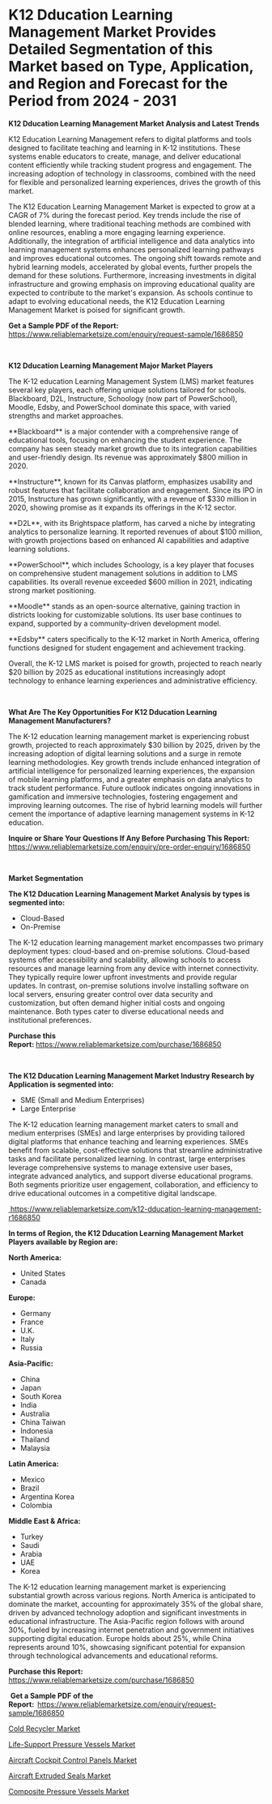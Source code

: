<p><h1>K12 Dducation Learning Management Market Provides Detailed Segmentation of this Market based on Type, Application, and Region and Forecast for the Period from 2024 - 2031</h1></p><p><strong>K12 Dducation Learning Management Market Analysis and Latest Trends</strong></p>
<p><p>K12 Education Learning Management refers to digital platforms and tools designed to facilitate teaching and learning in K-12 institutions. These systems enable educators to create, manage, and deliver educational content efficiently while tracking student progress and engagement. The increasing adoption of technology in classrooms, combined with the need for flexible and personalized learning experiences, drives the growth of this market.</p><p>The K12 Education Learning Management Market is expected to grow at a CAGR of 7% during the forecast period. Key trends include the rise of blended learning, where traditional teaching methods are combined with online resources, enabling a more engaging learning experience. Additionally, the integration of artificial intelligence and data analytics into learning management systems enhances personalized learning pathways and improves educational outcomes. The ongoing shift towards remote and hybrid learning models, accelerated by global events, further propels the demand for these solutions. Furthermore, increasing investments in digital infrastructure and growing emphasis on improving educational quality are expected to contribute to the market's expansion. As schools continue to adapt to evolving educational needs, the K12 Education Learning Management Market is poised for significant growth.</p></p>
<p><strong>Get a Sample PDF of the Report:&nbsp;</strong> <a href="https://www.reliablemarketsize.com/enquiry/request-sample/1686850?utm_campaign=1497&utm_medium=2&utm_source=Github&utm_content=ia&utm_term=16102024&utm_id=k12-dducation-learning-management">https://www.reliablemarketsize.com/enquiry/request-sample/1686850</a></p>
<p>&nbsp;</p>
<p><strong>K12 Dducation Learning Management Major Market Players</strong></p>
<p><p>The K-12 education Learning Management System (LMS) market features several key players, each offering unique solutions tailored for schools. Blackboard, D2L, Instructure, Schoology (now part of PowerSchool), Moodle, Edsby, and PowerSchool dominate this space, with varied strengths and market approaches.</p><p>**Blackboard** is a major contender with a comprehensive range of educational tools, focusing on enhancing the student experience. The company has seen steady market growth due to its integration capabilities and user-friendly design. Its revenue was approximately $800 million in 2020.</p><p>**Instructure**, known for its Canvas platform, emphasizes usability and robust features that facilitate collaboration and engagement. Since its IPO in 2015, Instructure has grown significantly, with a revenue of $330 million in 2020, showing promise as it expands its offerings in the K-12 sector.</p><p>**D2L**, with its Brightspace platform, has carved a niche by integrating analytics to personalize learning. It reported revenues of about $100 million, with growth projections based on enhanced AI capabilities and adaptive learning solutions.</p><p>**PowerSchool**, which includes Schoology, is a key player that focuses on comprehensive student management solutions in addition to LMS capabilities. Its overall revenue exceeded $600 million in 2021, indicating strong market positioning.</p><p>**Moodle** stands as an open-source alternative, gaining traction in districts looking for customizable solutions. Its user base continues to expand, supported by a community-driven development model.</p><p>**Edsby** caters specifically to the K-12 market in North America, offering functions designed for student engagement and achievement tracking.</p><p>Overall, the K-12 LMS market is poised for growth, projected to reach nearly $20 billion by 2025 as educational institutions increasingly adopt technology to enhance learning experiences and administrative efficiency.</p></p>
<p>&nbsp;</p>
<p><strong>What Are The Key Opportunities For K12 Dducation Learning Management Manufacturers?</strong></p>
<p><p>The K-12 education learning management market is experiencing robust growth, projected to reach approximately $30 billion by 2025, driven by the increasing adoption of digital learning solutions and a surge in remote learning methodologies. Key growth trends include enhanced integration of artificial intelligence for personalized learning experiences, the expansion of mobile learning platforms, and a greater emphasis on data analytics to track student performance. Future outlook indicates ongoing innovations in gamification and immersive technologies, fostering engagement and improving learning outcomes. The rise of hybrid learning models will further cement the importance of adaptive learning management systems in K-12 education.</p></p>
<p><strong>Inquire or Share Your Questions If Any Before Purchasing This Report:</strong> <a href="https://www.reliablemarketsize.com/enquiry/pre-order-enquiry/1686850?utm_campaign=1497&utm_medium=2&utm_source=Github&utm_content=ia&utm_term=16102024&utm_id=k12-dducation-learning-management">https://www.reliablemarketsize.com/enquiry/pre-order-enquiry/1686850</a></p>
<p>&nbsp;</p>
<p><strong>Market Segmentation</strong></p>
<p><strong>The K12 Dducation Learning Management Market Analysis by types is segmented into:</strong></p>
<p><ul><li>Cloud-Based</li><li>On-Premise</li></ul></p>
<p><p>The K-12 education learning management market encompasses two primary deployment types: cloud-based and on-premise solutions. Cloud-based systems offer accessibility and scalability, allowing schools to access resources and manage learning from any device with internet connectivity. They typically require lower upfront investments and provide regular updates. In contrast, on-premise solutions involve installing software on local servers, ensuring greater control over data security and customization, but often demand higher initial costs and ongoing maintenance. Both types cater to diverse educational needs and institutional preferences.</p></p>
<p><strong>Purchase this Report:&nbsp;</strong><a href="https://www.reliablemarketsize.com/purchase/1686850?utm_campaign=1497&utm_medium=2&utm_source=Github&utm_content=ia&utm_term=16102024&utm_id=k12-dducation-learning-management">https://www.reliablemarketsize.com/purchase/1686850</a></p>
<p>&nbsp;</p>
<p><strong>The K12 Dducation Learning Management Market Industry Research by Application is segmented into:</strong></p>
<p><ul><li>SME (Small and Medium Enterprises)</li><li>Large Enterprise</li></ul></p>
<p><p>The K-12 education learning management market caters to small and medium enterprises (SMEs) and large enterprises by providing tailored digital platforms that enhance teaching and learning experiences. SMEs benefit from scalable, cost-effective solutions that streamline administrative tasks and facilitate personalized learning. In contrast, large enterprises leverage comprehensive systems to manage extensive user bases, integrate advanced analytics, and support diverse educational programs. Both segments prioritize user engagement, collaboration, and efficiency to drive educational outcomes in a competitive digital landscape.</p></p>
<p><a href="https://www.reliablemarketsize.com/k12-dducation-learning-management-r1686850?utm_campaign=1497&utm_medium=2&utm_source=Github&utm_content=ia&utm_term=16102024&utm_id=k12-dducation-learning-management">&nbsp;https://www.reliablemarketsize.com/k12-dducation-learning-management-r1686850</a></p>
<p><strong>In terms of Region, the K12 Dducation Learning Management Market Players available by Region are:</strong></p>
<p>
    <p> <strong> North America: </strong>
        <ul>
            <li>United States</li>
            <li>Canada</li>
        </ul>
        </p> 
    <p> <strong> Europe: </strong>
        <ul>
            <li>Germany</li>
            <li>France</li>
            <li>U.K.</li>
            <li>Italy</li>
            <li>Russia</li>
        </ul>
        </p> 
    <p> <strong> Asia-Pacific: </strong>
        <ul>
            <li>China</li>
            <li>Japan</li>
            <li>South Korea</li>
            <li>India</li>
            <li>Australia</li>
            <li>China Taiwan</li>
            <li>Indonesia</li>
            <li>Thailand</li>
            <li>Malaysia</li>
        </ul>
        </p> 
    <p> <strong> Latin America: </strong>
        <ul>
            <li>Mexico</li>
            <li>Brazil</li>
            <li>Argentina Korea</li>
            <li>Colombia</li>
        </ul>
        </p> 
    <p> <strong> Middle East & Africa: </strong>
        <ul>
            <li>Turkey</li>
            <li>Saudi</li>
            <li>Arabia</li>
            <li>UAE</li>
            <li>Korea</li>
        </ul>
    </p>
    </p>
<p><p>The K-12 education learning management market is experiencing substantial growth across various regions. North America is anticipated to dominate the market, accounting for approximately 35% of the global share, driven by advanced technology adoption and significant investments in educational infrastructure. The Asia-Pacific region follows with around 30%, fueled by increasing internet penetration and government initiatives supporting digital education. Europe holds about 25%, while China represents around 10%, showcasing significant potential for expansion through technological advancements and educational reforms.</p></p>
<p><strong>Purchase this Report: </strong><a href="https://www.reliablemarketsize.com/purchase/1686850?utm_campaign=1497&utm_medium=2&utm_source=Github&utm_content=ia&utm_term=16102024&utm_id=k12-dducation-learning-management">https://www.reliablemarketsize.com/purchase/1686850</a></p>
<p>&nbsp;<strong>Get a Sample PDF of the Report:&nbsp;&nbsp;</strong><a href="https://www.reliablemarketsize.com/enquiry/request-sample/1686850?utm_campaign=1497&utm_medium=2&utm_source=Github&utm_content=ia&utm_term=16102024&utm_id=k12-dducation-learning-management">https://www.reliablemarketsize.com/enquiry/request-sample/1686850</a></p>
<p><strong></strong></p>
<p><p><a href="https://issuu.com/reportprime-2/docs/cold-recycler-market-size-2030.pptx_8c3f4923dc8fd6?utm_campaign=1497&utm_medium=2&utm_source=Github&utm_content=ia&utm_term=16102024&utm_id=k12-dducation-learning-management">Cold Recycler Market</a></p><p><a href="https://www.linkedin.com/pulse/life-support-pressure-vessels-market-share-size-trends-rio4c?trk=public_post_embed_feed-article-content&utm_campaign=1497&utm_medium=2&utm_source=Github&utm_content=ia&utm_term=16102024&utm_id=k12-dducation-learning-management">Life-Support Pressure Vessels Market</a></p><p><a href="https://www.linkedin.com/pulse/exploring-aircraft-cockpit-control-panels-market-dynamics-9srhe?utm_campaign=1497&utm_medium=2&utm_source=Github&utm_content=ia&utm_term=16102024&utm_id=k12-dducation-learning-management">Aircraft Cockpit Control Panels Market</a></p><p><a href="https://www.linkedin.com/pulse/global-aircraft-extruded-seals-market-trends-analysis-future-aj60e?utm_campaign=1497&utm_medium=2&utm_source=Github&utm_content=ia&utm_term=16102024&utm_id=k12-dducation-learning-management">Aircraft Extruded Seals Market</a></p><p><a href="https://www.linkedin.com/pulse/insights-composite-pressure-vessels-market-players-size-xz4se?utm_campaign=1497&utm_medium=2&utm_source=Github&utm_content=ia&utm_term=16102024&utm_id=k12-dducation-learning-management">Composite Pressure Vessels Market</a></p></p>